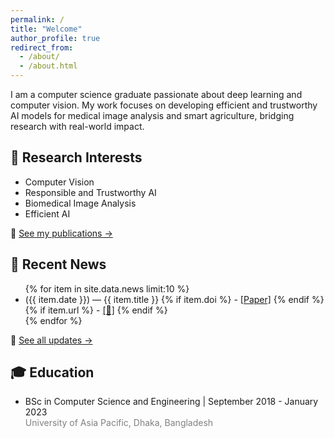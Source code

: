 ```yaml
---
permalink: /
title: "Welcome"
author_profile: true
redirect_from: 
  - /about/
  - /about.html
---
```


I am a computer science graduate passionate about deep learning and computer vision. My work focuses on developing efficient and trustworthy AI models for medical image analysis and smart agriculture, bridging research with real-world impact.


## 🔬 Research Interests
- Computer Vision
- Responsible and Trustworthy AI
- Biomedical Image Analysis
- Efficient AI

🔗 [See my publications →](/publications/)

## 📢 Recent News  
<ul>
  {% for item in site.data.news limit:10 %}
    <li>
      ({{ item.date }}) — {{ item.title }} 
      {% if item.doi %}
        - <a href="{{ item.doi }}" target="_blank">[Paper]</a>
      {% endif %}
      {% if item.url %}
        - <a href="{{ item.url }}" target="_blank">[🔗]</a>
      {% endif %}
    </li>
  {% endfor %}
</ul>


🔗 [See all updates →](/news/)


## 🎓 Education
- BSc in Computer Science and Engineering | September 2018 - January 2023  
  <span style="color:gray;">University of Asia Pacific, Dhaka, Bangladesh</span>



